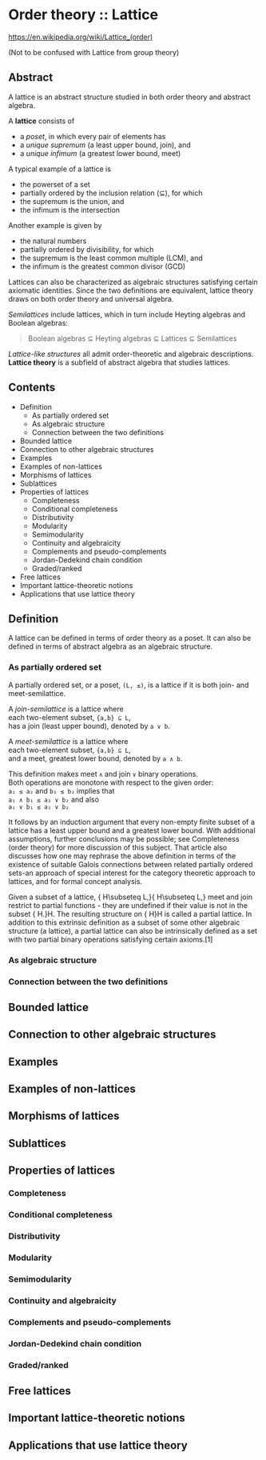# Order theory :: Lattice

https://en.wikipedia.org/wiki/Lattice_(order)

(Not to be confused with Lattice from group theory)

## Abstract

A lattice is an abstract structure studied in both order theory and abstract algebra.

A **lattice** consists of
- a *poset*, in which every pair of elements has
- a *unique supremum* (a least upper bound, join), and
- a *unique infimum* (a greatest lower bound, meet)


A typical example of a lattice is
- the powerset of a set
- partially ordered by the inclusion relation (⊆), for which
- the supremum is the union, and
- the infimum is the intersection

Another example is given by
- the natural numbers
- partially ordered by divisibility, for which
- the supremum is the least common multiple (LCM), and
- the infimum is the greatest common divisor (GCD)

Lattices can also be characterized as algebraic structures satisfying certain axiomatic identities. Since the two definitions are equivalent, lattice theory draws on both order theory and universal algebra.

*Semilattices* include lattices, which in turn include Heyting algebras and Boolean algebras:    
>Boolean algebras ⊆ Heyting algebras ⊆ Lattices ⊆ Semilattices

*Lattice-like structures* all admit order-theoretic and algebraic descriptions. 
**Lattice theory** is a subfield of abstract algebra that studies lattices.



## Contents

- Definition
  - As partially ordered set
  - As algebraic structure
  - Connection between the two definitions
- Bounded lattice
- Connection to other algebraic structures
- Examples
- Examples of non-lattices
- Morphisms of lattices
- Sublattices
- Properties of lattices
  - Completeness
  - Conditional completeness
  - Distributivity
  - Modularity
  - Semimodularity
  - Continuity and algebraicity
  - Complements and pseudo-complements
  - Jordan-Dedekind chain condition
  - Graded/ranked
- Free lattices
- Important lattice-theoretic notions
- Applications that use lattice theory


## Definition

A lattice can be defined in terms of order theory as a poset. It can also be defined in terms of abstract algebra as an algebraic structure.

### As partially ordered set

A partially ordered set, or a poset, `(L, ≤)`, 
is a lattice if it is both join- and meet-semilattice.

A *join-semilattice* is a lattice where   
each two-element subset, `{a,b} ⊆ L`,   
has a join (least upper bound), denoted by `a ∨ b`.

A *meet-semilattice* is a lattice where   
each two-element subset, `{a,b} ⊆ L`,   
and a meet, greatest lower bound, denoted by `a ∧ b`.

This definition makes meet `∧` and join `∨` binary operations.   
Both operations are monotone with respect to the given order:   
`a₁ ≤ a₂` and `b₁ ≤ b₂` implies that    
`a₁ ∧ b₁ ≤ a₂ ∨ b₂` and also  
`a₁ ∨ b₁ ≤ a₂ ∨ b₂`



It follows by an induction argument that every non-empty finite subset of a lattice has a least upper bound and a greatest lower bound. With additional assumptions, further conclusions may be possible; see Completeness (order theory) for more discussion of this subject. That article also discusses how one may rephrase the above definition in terms of the existence of suitable Galois connections between related partially ordered sets-an approach of special interest for the category theoretic approach to lattices, and for formal concept analysis.

Given a subset of a lattice, { H\subseteq L,}{ H\subseteq L,} meet and join restrict to partial functions - they are undefined if their value is not in the subset { H.}H. The resulting structure on { H}H is called a partial lattice. In addition to this extrinsic definition as a subset of some other algebraic structure (a lattice), a partial lattice can also be intrinsically defined as a set with two partial binary operations satisfying certain axioms.[1]

### As algebraic structure


### Connection between the two definitions





## Bounded lattice




## Connection to other algebraic structures




## Examples




## Examples of non-lattices




## Morphisms of lattices




## Sublattices




## Properties of lattices

### Completeness




### Conditional completeness




### Distributivity




### Modularity




### Semimodularity




### Continuity and algebraicity




### Complements and pseudo-complements




### Jordan-Dedekind chain condition




### Graded/ranked








## Free lattices




## Important lattice-theoretic notions




## Applications that use lattice theory
